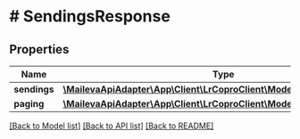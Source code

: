 # # SendingsResponse

## Properties

Name | Type | Description | Notes
------------ | ------------- | ------------- | -------------
**sendings** | [**\MailevaApiAdapter\App\Client\LrCoproClient\Model\SendingResponse[]**](SendingResponse.md) |  | [optional]
**paging** | [**\MailevaApiAdapter\App\Client\LrCoproClient\Model\Paging**](Paging.md) |  | [optional]

[[Back to Model list]](../../README.md#models) [[Back to API list]](../../README.md#endpoints) [[Back to README]](../../README.md)

